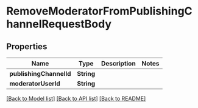 # RemoveModeratorFromPublishingChannelRequestBody

## Properties
Name | Type | Description | Notes
------------ | ------------- | ------------- | -------------
**publishingChannelId** | **String** |  | 
**moderatorUserId** | **String** |  | 

[[Back to Model list]](../README.md#documentation-for-models) [[Back to API list]](../README.md#documentation-for-api-endpoints) [[Back to README]](../README.md)


